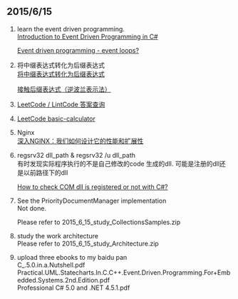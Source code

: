 ﻿## 2015/6/15

1. learn the event driven programming.  
   [Introduction to Event Driven Programming in C#](http://dotnet.dzone.com/articles/introduction-event-driven)  
   
   [Event driven programming - event loops?](http://stackoverflow.com/questions/20608839/event-driven-programming-event-loops)

2. 将中缀表达式转化为后缀表达式  
   [将中缀表达式转化为后缀表达式](http://www.nowamagic.net/librarys/veda/detail/2307)  
   
   [接触后缀表达式（逆波兰表示法）](http://www.nowamagic.net/librarys/veda/detail/2302)  
   
3. [LeetCode / LintCode 答案查询](http://www.jiuzhang.com/solutions/)  

4. [LeetCode basic-calculator](https://leetcode.com/problems/basic-calculator/)  

5. Nginx  
   [深入NGINX：我们如何设计它的性能和扩展性](https://www.jointforce.com/jfperiodical/article/show/800?m=d03)  
   
6. regsrv32 dll_path & regsrv32 /u dll_path  
   有时发现实际程序执行的不是自己修改的code 生成的dll. 可能是注册的dll还是以前路径下的dll  
   
   [How to check COM dll is registered or not with C#?](http://stackoverflow.com/questions/4966508/how-to-check-com-dll-is-registered-or-not-with-c)
   
7. See the PriorityDocumentManager implementation  
   Not done.  
   
   Please refer to 2015_6_15_study_CollectionsSamples.zip  
   
8. study the work architecture  
   Please refer to 2015_6_15_study_Architecture.zip  
   
9. upload three ebooks to my baidu pan  
   C_.5.0.in.a.Nutshell.pdf  
   Practical.UML.Statecharts.In.C.C++.Event.Driven.Programming.For+Embedded.Systems.2nd.Edition.pdf  
   Professional C# 5.0 and .NET 4.5.1.pdf  
   
